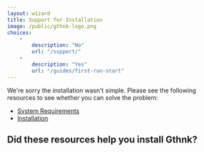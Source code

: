 ```yaml
---
layout: wizard
title: Support for Installation
image: /public/gthnk-logo.png
choices:
    -
        description: "No"
        url: "/support/"
    -
        description: "Yes"
        url: "/guides/first-run-start"
---
```


We're sorry the installation wasn't simple.
Please see the following resources to see whether you can solve the problem:

- [System Requirements](http://gthnk.readthedocs.io/en/latest/intro/system-requirements.html)
- [Installation](http://gthnk.readthedocs.io/en/latest/intro/installation.html)

## Did these resources help you install Gthnk?
